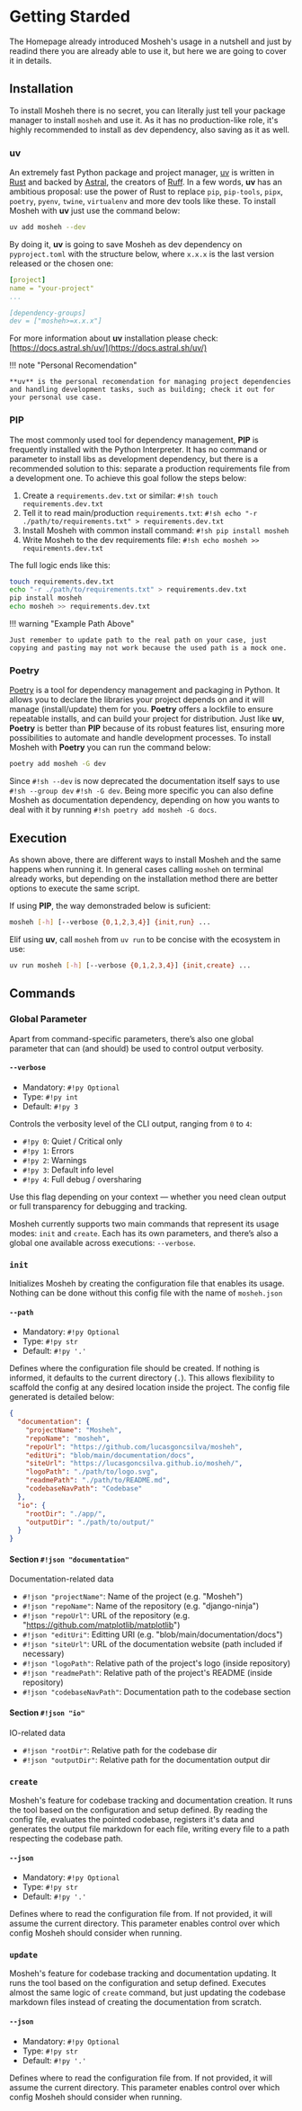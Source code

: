 # Getting Starded

The Homepage already introduced Mosheh's usage in a nutshell and just by readind there you are already able to use it, but here we are going to cover it in details.

## Installation

To install Mosheh there is no secret, you can literally just tell your package manager to install `mosheh` and use it. As it has no production-like role, it's highly recommended to install as dev dependency, also saving as it as well.

### uv

An extremely fast Python package and project manager, [uv](https://docs.astral.sh/uv/) is written in [Rust](https://www.rust-lang.org/) and backed by [Astral](https://astral.sh/), the creators of [Ruff](https://docs.astral.sh/ruff/). In a few words, **uv** has an ambitious proposal: use the power of Rust to replace `pip`, `pip-tools`, `pipx`, `poetry`, `pyenv`, `twine`, `virtualenv` and more dev tools like these. To install Mosheh with **uv** just use the command below:

```sh
uv add mosheh --dev
```

By doing it, **uv** is going to save Mosheh as dev dependency on `pyproject.toml` with the structure below, where `x.x.x` is the last version released or the chosen one:

```yaml hl_lines="5 6"
[project]
name = "your-project"
...

[dependency-groups]
dev = ["mosheh>=x.x.x"]
```

For more information about **uv** installation please check: [https://docs.astral.sh/uv/](https://docs.astral.sh/uv/)

!!! note "Personal Recomendation"

    **uv** is the personal recomendation for managing project dependencies and handling development tasks, such as building; check it out for your personal use case.

### PIP

The most commonly used tool for dependency management, **PIP** is frequently installed with the Python Interpreter. It has no command or parameter to install libs as development dependency, but there is a recommended solution to this: separate a production requirements file from a development one. To achieve this goal follow the steps below:

1. Create a `requirements.dev.txt` or similar: `#!sh touch requirements.dev.txt`
1. Tell it to read main/production `requirements.txt`: `#!sh echo "-r ./path/to/requirements.txt" > requirements.dev.txt`
1. Install Mosheh with common install command: `#!sh pip install mosheh`
1. Write Mosheh to the dev requirements file: `#!sh echo mosheh >> requirements.dev.txt`

The full logic ends like this:

```sh
touch requirements.dev.txt
echo "-r ./path/to/requirements.txt" > requirements.dev.txt
pip install mosheh
echo mosheh >> requirements.dev.txt
```

!!! warning "Example Path Above"

    Just remember to update path to the real path on your case, just copying and pasting may not work because the used path is a mock one.

### Poetry

[Poetry](https://python-poetry.org/docs/) is a tool for dependency management and packaging in Python. It allows you to declare the libraries your project depends on and it will manage (install/update) them for you. **Poetry** offers a lockfile to ensure repeatable installs, and can build your project for distribution. Just like **uv**, **Poetry** is better than **PIP** because of its robust features list, ensuring more possibilities to automate and handle development processes. To install Mosheh with **Poetry** you can run the command below:

```sh
poetry add mosheh -G dev
```

Since `#!sh --dev` is now deprecated the documentation itself says to use `#!sh --group dev` `#!sh -G dev`. Being more specific you can also define Mosheh as documentation dependency, depending on how you wants to deal with it by running `#!sh poetry add mosheh -G docs`.

## Execution

As shown above, there are different ways to install Mosheh and the same happens when running it. In general cases calling `mosheh` on terminal already works, but depending on the installation method there are better options to execute the same script.

If using **PIP**, the way demonstraded below is suficient:

```sh
mosheh [-h] [--verbose {0,1,2,3,4}] {init,run} ...
```

Elif using **uv**, call `mosheh` from `uv run` to be concise with the ecosystem in use:

```sh
uv run mosheh [-h] [--verbose {0,1,2,3,4}] {init,create} ...
```

## Commands

### Global Parameter

Apart from command-specific parameters, there’s also one global parameter that can (and should) be used to control output verbosity.

#### `--verbose`

- Mandatory: `#!py Optional`
- Type: `#!py int`
- Default: `#!py 3`

Controls the verbosity level of the CLI output, ranging from `0` to `4`:

- `#!py 0`: Quiet / Critical only
- `#!py 1`: Errors
- `#!py 2`: Warnings
- `#!py 3`: Default info level
- `#!py 4`: Full debug / oversharing

Use this flag depending on your context — whether you need clean output or full transparency for debugging and tracking.

Mosheh currently supports two main commands that represent its usage modes: `init` and `create`. Each has its own parameters, and there’s also a global one available across executions: `--verbose`.

### `init`

Initializes Mosheh by creating the configuration file that enables its usage. Nothing can be done without this config file with the name of `mosheh.json`

#### `--path`

- Mandatory: `#!py Optional`
- Type: `#!py str`
- Default: `#!py '.'`

Defines where the configuration file should be created. If nothing is informed, it defaults to the current directory (`.`). This allows flexibility to scaffold the config at any desired location inside the project. The config file generated is detailed below:

```json
{
  "documentation": {
    "projectName": "Mosheh",
    "repoName": "mosheh",
    "repoUrl": "https://github.com/lucasgoncsilva/mosheh",
    "editUri": "blob/main/documentation/docs",
    "siteUrl": "https://lucasgoncsilva.github.io/mosheh/",
    "logoPath": "./path/to/logo.svg",
    "readmePath": "./path/to/README.md",
    "codebaseNavPath": "Codebase"
  },
  "io": {
    "rootDir": "./app/",
    "outputDir": "./path/to/output/"
  }
}
```

#### Section `#!json "documentation"`

Documentation-related data

- `#!json "projectName"`: Name of the project (e.g. "Mosheh")
- `#!json "repoName"`: Name of the repository (e.g. "django-ninja")
- `#!json "repoUrl"`: URL of the repository (e.g. "https://github.com/matplotlib/matplotlib")
- `#!json "editUri"`: Editting URI (e.g. "blob/main/documentation/docs")
- `#!json "siteUrl"`: URL of the documentation website (path included if necessary)
- `#!json "logoPath"`: Relative path of the project's logo (inside repository)
- `#!json "readmePath"`: Relative path of the project's README (inside repository)
- `#!json "codebaseNavPath"`: Documentation path to the codebase section

#### Section `#!json "io"`

IO-related data

- `#!json "rootDir"`: Relative path for the codebase dir
- `#!json "outputDir"`: Relative path for the documentation output dir

### `create`

Mosheh's feature for codebase tracking and documentation creation. It runs the tool based on the configuration and setup defined. By reading the config file, evaluates the pointed codebase, registers it's data and generates the output file markdown for each file, writing every file to a path respecting the codebase path.

#### `--json`

- Mandatory: `#!py Optional`
- Type: `#!py str`
- Default: `#!py '.'`

Defines where to read the configuration file from. If not provided, it will assume the current directory. This parameter enables control over which config Mosheh should consider when running.

### `update`

Mosheh's feature for codebase tracking and documentation updating. It runs the tool based on the configuration and setup defined. Executes almost the same logic of `create` command, but just updating the codebase markdown files instead of creating the documentation from scratch.

#### `--json`

- Mandatory: `#!py Optional`
- Type: `#!py str`
- Default: `#!py '.'`

Defines where to read the configuration file from. If not provided, it will assume the current directory. This parameter enables control over which config Mosheh should consider when running.
